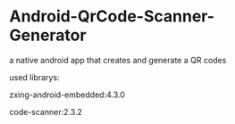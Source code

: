# Android-QrCode-Scanner-Generator

  a native android app that creates and generate a QR codes
  
  used librarys:
  
  zxing-android-embedded:4.3.0
  
  code-scanner:2.3.2
